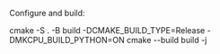 Configure and build:

cmake -S . -B build -DCMAKE_BUILD_TYPE=Release -DMKCPU_BUILD_PYTHON=ON
cmake --build build -j
